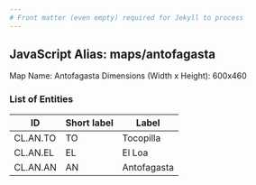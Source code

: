 ```yaml
---
# Front matter (even empty) required for Jekyll to process
---
```


## JavaScript Alias: maps/antofagasta

Map Name: Antofagasta
Dimensions (Width x Height): 600x460

### List of Entities

| ID       | Short label | Label       |
| -------- | ----------- | ----------- |
| CL.AN.TO | TO          | Tocopilla   |
| CL.AN.EL | EL          | El Loa      |
| CL.AN.AN | AN          | Antofagasta |
